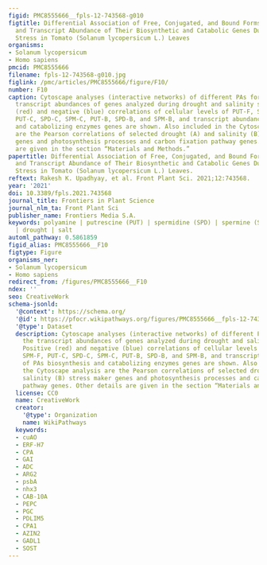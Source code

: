 ```yaml
---
figid: PMC8555666__fpls-12-743568-g010
figtitle: Differential Association of Free, Conjugated, and Bound Forms of Polyamines
  and Transcript Abundance of Their Biosynthetic and Catabolic Genes During Drought/Salinity
  Stress in Tomato (Solanum lycopersicum L.) Leaves
organisms:
- Solanum lycopersicum
- Homo sapiens
pmcid: PMC8555666
filename: fpls-12-743568-g010.jpg
figlink: /pmc/articles/PMC8555666/figure/F10/
number: F10
caption: Cytoscape analyses (interactive networks) of different PAs form with the
  transcript abundances of genes analyzed during drought and salinity stress. Positive
  (red) and negative (blue) correlations of cellular levels of PUT-F, SPD-F, SPM-F,
  PUT-C, SPD-C, SPM-C, PUT-B, SPD-B, and SPM-B, and transcript abundance of PAs biosynthesis
  and catabolizing enzymes genes are shown. Also included in the Cytoscape analysis
  are the Pearson correlations of selected drought (A) and salinity (B) stress maker
  genes and photosynthesis processes and carbon fixation pathway genes. Other details
  are given in the section “Materials and Methods.”
papertitle: Differential Association of Free, Conjugated, and Bound Forms of Polyamines
  and Transcript Abundance of Their Biosynthetic and Catabolic Genes During Drought/Salinity
  Stress in Tomato (Solanum lycopersicum L.) Leaves.
reftext: Rakesh K. Upadhyay, et al. Front Plant Sci. 2021;12:743568.
year: '2021'
doi: 10.3389/fpls.2021.743568
journal_title: Frontiers in Plant Science
journal_nlm_ta: Front Plant Sci
publisher_name: Frontiers Media S.A.
keywords: polyamine | putrescine (PUT) | spermidine (SPD) | spermine (SPM) | tomato
  | drought | salt
automl_pathway: 0.5861859
figid_alias: PMC8555666__F10
figtype: Figure
organisms_ner:
- Solanum lycopersicum
- Homo sapiens
redirect_from: /figures/PMC8555666__F10
ndex: ''
seo: CreativeWork
schema-jsonld:
  '@context': https://schema.org/
  '@id': https://pfocr.wikipathways.org/figures/PMC8555666__fpls-12-743568-g010.html
  '@type': Dataset
  description: Cytoscape analyses (interactive networks) of different PAs form with
    the transcript abundances of genes analyzed during drought and salinity stress.
    Positive (red) and negative (blue) correlations of cellular levels of PUT-F, SPD-F,
    SPM-F, PUT-C, SPD-C, SPM-C, PUT-B, SPD-B, and SPM-B, and transcript abundance
    of PAs biosynthesis and catabolizing enzymes genes are shown. Also included in
    the Cytoscape analysis are the Pearson correlations of selected drought (A) and
    salinity (B) stress maker genes and photosynthesis processes and carbon fixation
    pathway genes. Other details are given in the section “Materials and Methods.”
  license: CC0
  name: CreativeWork
  creator:
    '@type': Organization
    name: WikiPathways
  keywords:
  - cuAO
  - ERF-H7
  - CPA
  - GAI
  - ADC
  - ARG2
  - psbA
  - nhx3
  - CAB-10A
  - PEPC
  - PGC
  - PDLIM5
  - CPA1
  - AZIN2
  - GADL1
  - SOST
---
```

